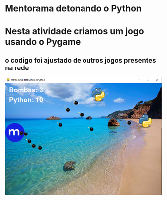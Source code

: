 # Mentorama detonando o Python

# Nesta atividade criamos um jogo usando o Pygame

## o codigo foi ajustado de outros jogos presentes na rede

![](jogo.png)
